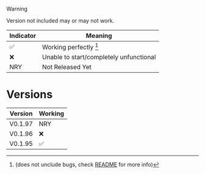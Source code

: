 > [!WARNING] 
> Version not included may or may not work.

| Indicator          | Meaning                                 |
| ------------------ | --------------------------------------- |
| :white_check_mark: | Working perfectly [^1]                  |
| :x:                | Unable to start/completely unfunctional |
| NRY                | Not Released Yet                        |


# Versions
| Version | Working            |
| ------- | ------------------ |
| V0.1.97 | NRY                |
| V0.1.96 | :x:                |
| V0.1.95 | :white_check_mark: |

[^1]: (does not unclude bugs, check [README](README.md) for more info)